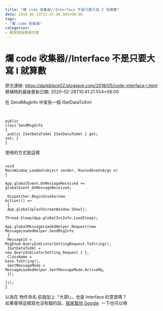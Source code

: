 ```yaml
---
title: "爛 code 收集器//Interface 不是只要大寫 I 就算數"
date: 2018-05-13T15:47:00.003+08:00
tags: 
- "爛 code 收集器"
categories:
- 舊部落格移植文章
---
```


# 爛 code 收集器//Interface 不是只要大寫 I 就算數

原文連結: https://darkblack02.blogspot.com/2018/05/code-interface-i.html
移植時的最後更新日期: 2020-02-28T10:41:21.554+08:00

在 SendMsgInfo 中宣告一個 ISetDataToXml  <br /><br /><pre class="prettyprint"><code class="language-cpp"><br />public class SendMsgInfo<br />{<br />  public ISetDataToXml ISetDataToXml { get; set; }<br />}<br /></code></pre>使用的方式是這樣  <br /><pre class="prettyprint"><code class="language-cpp"><br />void MainWindow_Loaded(object sender, RoutedEventArgs e)<br />{<br />  App.globalEvent.OnMessageReceived += globalEvent_OnMessageReceived;<br /><br />  Dispatcher.BeginInvoke(new Action(() =&gt;<br />  {<br />    App.globalSplashScreenWindow.Show();<br />    Thread.Sleep(App.globalIniInfo.LoadSleep);<br />    App.globalMessageLoadedHelper.Request(new MessageLoadedHelper.SendMsgInfo<br />    {<br />      MessageId = MsgEnum.QueryIndicatorSettingRequest.ToString(),<br />      ISetDataToXml = new QueryIndicatorSetting_Request { },<br />      ClassName = base.ToString(),<br />      SentMessageMode = MessageLoadedHelper.SentMessageMode.ActiveMq,<br />    });<br />  }));<br />}<br /></code></pre>以為在 物件命名 前面加上「大寫I」，也是 Interface 的意思嗎？&nbsp; <br />如果覺得這樣寫也沒有錯的話，<a href="https://www.google.com.tw/search?hl=zh-TW&amp;q=interface%20%E7%89%A9%E4%BB%B6%E5%B0%8E%E5%90%91&amp;oq=interface%20%E7%89%A9%E4%BB%B6%E5%B0%8E%E5%90%91&amp;gs_l=serp.3...2829.3651.2.3787.22.7.0.0.0.0.116.450.5j2.7.0...0.0...1c.znVm1J9Ivl4&amp;bav=on.2,or.r_gc.r_pw.r_cp.,cf.osb&amp;biw=1280&amp;bih=899&amp;cad=h" target="_blank">我來幫你 Google</a>&nbsp;&nbsp;一下也可以唷
